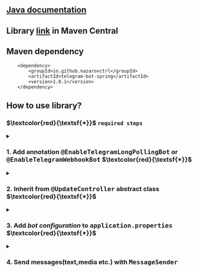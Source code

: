 ## [Java documentation](https://nazarovctrl.github.io/telegram-bot-spring/)
## Library [link](https://central.sonatype.com/artifact/io.github.nazarovctrl/telegram-bot-spring/) in Maven Central
## Maven dependency

        <dependency>
            <groupId>io.github.nazarovctrl</groupId>
            <artifactId>telegram-bot-spring</artifactId>
            <version>1.0.1</version>
        </dependency>

## How to use library?
### $\textcolor{red}{\textsf{*}}$ `required steps`

<details close>
  <summary> 
    <h3>
        1. Add annotation <tt><b>@EnableTelegramLongPollingBot</b></tt> or <tt><b>@EnableTelegramWebhookBot</b></tt>         
        $\textcolor{red}{\textsf{*}}$ 
    </h3>
  </summary>
<kbd>
<img width="616" alt="image_2023-08-20_20-52-11" src="https://github.com/nazarovctrl/telegram-bot-spring/assets/109890132/75910725-fd48-4400-9fb0-e06b1dc99e44">
</kbd>
  
##### Use `@EnableTelegramLongPollingBot` annotation for creating telegram bot ***without*** `webhook` 
##### Use `@EnableTelegramWebhookBot` annotation for telegram bot ***with*** `webhook`

</details>
<details close>
  <summary> 
    <h3>
        2. Inherit from <tt><b>@UpdateController</b></tt> abstract class 
        $\textcolor{red}{\textsf{*}}$ 
    </h3>
  </summary>
<kbd><img width="518" alt="image_2023-08-20_21-59-15" src="https://github.com/nazarovctrl/telegram-bot-spring/assets/109890132/a0da8d98-a916-4e6e-a2f7-549af31fa615"></kbd>

##### Override handle method
##### Make your class as a `bean`. _In previous picture used `@Service` annonation for make the class as a `bean`_
</details>

<details close>
  <summary>
    <h3>
      3. Add <i>bot configuration</i> to <tt><b>application.properties</b></tt>        
      $\textcolor{red}{\textsf{*}}$ 
    </h3>
  </summary>
<kbd>
<img width="454" alt="image_2023-08-20_21-00-24" src="https://github.com/nazarovctrl/telegram-bot-spring/assets/109890132/9dee056e-6e08-42c3-8b06-06e42f96536b">
</kbd>

#### $\textcolor{red}{\textsf{Red line}}$ `is always required fields` 
#### If you are creating telegram bot with `webhook` you need to add `bot.uri` otherwise you don't need

</details>

<details close>
  <summary>
    <h3>
      4. Send messages(text,media etc.) with <tt><b>MessageSender</b></tt>
    </h3>
  </summary>
  <kbd>  <img width="522" alt="image_2023-08-20_21-06-40" src="https://github.com/nazarovctrl/telegram-bot-spring/assets/109890132/bae7bf0a-24bd-4cd2-870c-f7320f287ae7">
</kbd>

#### Inject `MessageSender`
#### Use `execute` method from `MessageSender`
<kbd>
  <img width="562" alt="image_2023-08-20_21-15-45" src="https://github.com/nazarovctrl/telegram-bot-spring/assets/109890132/d7c6cade-dfb5-4438-b5cb-8a24382d0ca0">
</kbd>
</details>
